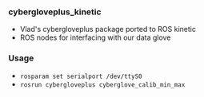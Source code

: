 ### cybergloveplus_kinetic
- Vlad's cybergloveplus package ported to ROS kinetic
- ROS nodes for interfacing with our data glove

### Usage
- `rosparam set serialport /dev/ttyS0`
- `rosrun cybergloveplus cyberglove_calib_min_max`